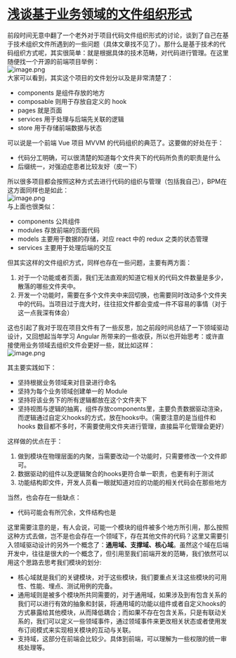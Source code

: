 # [浅谈基于业务领域的文件组织形式](https://github.com/srtian/Blog/issues/36)

前段时间无意中翻了一个老外对于项目代码文件组织形式的讨论，谈到了自己在基于技术组织文件所遇到的一些问题（具体文章找不见了）。那什么是基于技术的代码组织方式呢，其实很简单：就是根据具体的技术范畴，对代码进行管理。在这里随便找一个开源的前端项目举例：<br />                                             ![image.png](https://cdn.nlark.com/yuque/0/2021/png/296173/1634129684336-c7d40c8b-45d9-4cce-a6df-6b075be46df9.png#clientId=u3bb9270c-e889-4&from=paste&height=596&id=u37946f3e&name=image.png&originHeight=1788&originWidth=592&originalType=binary&ratio=1&size=133958&status=done&style=none&taskId=u82e39ecb-3f6e-4f76-8825-350344d0c4b&width=197.33333333333334)<br />大家可以看到，其实这个项目的文件划分以及是非常清楚了：

- components 是组件存放的地方
- composable 则用于存放自定义的 hook
- pages 就是页面
- services 用于处理与后端先关联的逻辑
- store 用于存储前端数据与状态

可以说是一个前端 Vue 项目 MVVM 的代码组织的典范了。这要做的好处在于：

- 代码分工明确，可以很清楚的知道每个文件夹下的代码所负责的职责是什么
- 后缀统一，对强迫症患者比较友好（皮一下）

所以很多项目都会按照这种方式去进行代码的组织与管理（包括我自己），BPM在这方面同样也是如此：<br />                                                  ![image.png](https://cdn.nlark.com/yuque/0/2021/png/296173/1634130339257-396c3751-13a4-4e0c-94ed-bdf7276f962e.png#clientId=u6ae72d04-bfca-4&from=paste&height=359&id=ue03dc514&name=image.png&originHeight=1076&originWidth=526&originalType=binary&ratio=1&size=120874&status=done&style=none&taskId=u41487756-7996-4e9f-8595-709598f968b&width=175.33333333333334)<br />与上面也很类似：

- components 公共组件
- modules 存放前端的页面代码
- models 主要用于数据的存储，对应 react 中的 redux 之类的状态管理
- services 主要用于处理后端的交互

但其实这样的文件组织方式，同样也存在一些问题，主要有两方面：

1. 对于一个功能或者页面，我们无法直观的知道它相关的代码文件数量是多少，散落的哪些文件夹中。
2. 开发一个功能时，需要在多个文件夹中来回切换，也需要同时改动多个文件夹中的代码。当项目过于庞大时，往往招文件都会变成一件不容易的事情（对于这一点我深有体会）

这也引起了我对于现在项目文件有了一些反思，加之前段时间总结了一下领域驱动设计，又回想起当年学习 Angular 所带来的一些收获，所以也开始思考：或许直接使用业务领域去组织文件会更好一些，就比如这样：<br />![image.png](https://cdn.nlark.com/yuque/0/2021/png/296173/1634455409064-7ab6d177-cb2e-4440-8355-73fd99ed9147.png#clientId=u19b29901-62cc-4&from=paste&height=157&id=u9edcf112&name=image.png&originHeight=472&originWidth=562&originalType=binary&ratio=1&size=71770&status=done&style=none&taskId=u598b10e2-520d-48ad-bcf1-1f4a3c07df0&width=187.33333333333334)

其主要实践如下：

- 坚持根据业务领域来对目录进行命名
- 坚持为每个业务领域创建单一的 Module
- 坚持将该业务下的所有逻辑都放在这个文件夹下
- 坚持视图与逻辑的抽离，组件存放components里，主要负责数据驱动渲染，而逻辑通过自定义hooks的方式，放在hooks中。（需要注意的是当组件和 hooks 数目都不多时，不需要使用文件夹进行管理，直接扁平化管理会更好）

这样做的优点在于：

1. 做到模块在物理层面的内聚，当需要改动一个功能时，只需要修改一个文件即可。
2. 数据驱动的组件以及逻辑聚合的hooks更符合单一职责，也更有利于测试
3. 功能结构即文件，开发人员看一眼就知道对应的功能的相关代码会在那些地方

当然，也会存在一些缺点：

- 代码可能会有所冗余，文件结构也是

这里需要注意的是，有人会说，可能一个模块的组件被多个地方所引用，那么按照这种方式去做，岂不是也会存在一个领域下，存在其他文件的代码？这里又需要引入领域驱动设计的另外一个概念了：**通用域、支撑域、核心域**。虽然这个域在后端开发中，往往是很大的一个概念了，但引用至我们前端开发的范畴，我们依然可以用这个思路去思考我们模块的划分:

- 核心域就是我们的关键模块，对于这些模块，我们要重点关注这些模块的可用性、性能、埋点、测试用例的完备。
- 通用域则是被多个模块所共同需要的，对于通用域，如果涉及到有包含关系的我们可以进行有效的抽象和封装，将通用域的功能以组件或者自定义hooks的方式暴露给其他模块，从而降低耦合；而如果不存在包含关系，只是有联动关系的，我们可以定义一些领域事件，通过领域事件来更改相关状态或者使用发布订阅模式来实现相关模块的互动与关联。
- 支持域，这部分在前端会比较少。具体到前端，可以理解为一些权限的统一审核处理等。

